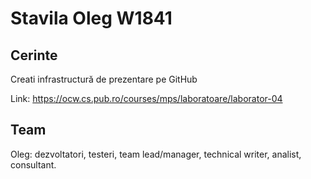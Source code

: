 # Stavila Oleg W1841

## Cerinte

  Creati infrastructură de prezentare pe GitHub
  
  Link: https://ocw.cs.pub.ro/courses/mps/laboratoare/laborator-04
  
## Team

Oleg: dezvoltatori, testeri, team lead/manager, technical writer, analist, consultant.
